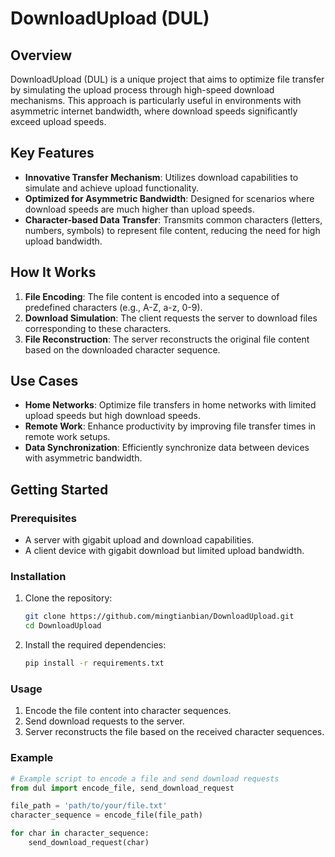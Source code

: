 # DownloadUpload (DUL)

## Overview

DownloadUpload (DUL) is a unique project that aims to optimize file transfer by simulating the upload process through high-speed download mechanisms. This approach is particularly useful in environments with asymmetric internet bandwidth, where download speeds significantly exceed upload speeds.

## Key Features

- **Innovative Transfer Mechanism**: Utilizes download capabilities to simulate and achieve upload functionality.
- **Optimized for Asymmetric Bandwidth**: Designed for scenarios where download speeds are much higher than upload speeds.
- **Character-based Data Transfer**: Transmits common characters (letters, numbers, symbols) to represent file content, reducing the need for high upload bandwidth.

## How It Works

1. **File Encoding**: The file content is encoded into a sequence of predefined characters (e.g., A-Z, a-z, 0-9).
2. **Download Simulation**: The client requests the server to download files corresponding to these characters.
3. **File Reconstruction**: The server reconstructs the original file content based on the downloaded character sequence.

## Use Cases

- **Home Networks**: Optimize file transfers in home networks with limited upload speeds but high download speeds.
- **Remote Work**: Enhance productivity by improving file transfer times in remote work setups.
- **Data Synchronization**: Efficiently synchronize data between devices with asymmetric bandwidth.

## Getting Started

### Prerequisites

- A server with gigabit upload and download capabilities.
- A client device with gigabit download but limited upload bandwidth.

### Installation

1. Clone the repository:

    ```bash
    git clone https://github.com/mingtianbian/DownloadUpload.git
    cd DownloadUpload
    ```

2. Install the required dependencies:

    ```bash
    pip install -r requirements.txt
    ```

### Usage

1. Encode the file content into character sequences.
2. Send download requests to the server.
3. Server reconstructs the file based on the received character sequences.

### Example

```python
# Example script to encode a file and send download requests
from dul import encode_file, send_download_request

file_path = 'path/to/your/file.txt'
character_sequence = encode_file(file_path)

for char in character_sequence:
    send_download_request(char)
